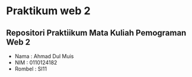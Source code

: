 # Praktikum web 2
## Repositori Praktiikum Mata Kuliah Pemograman Web 2
- Nama : Ahmad Dul Muis
- NIM : 0110124182
- Rombel : SI11
